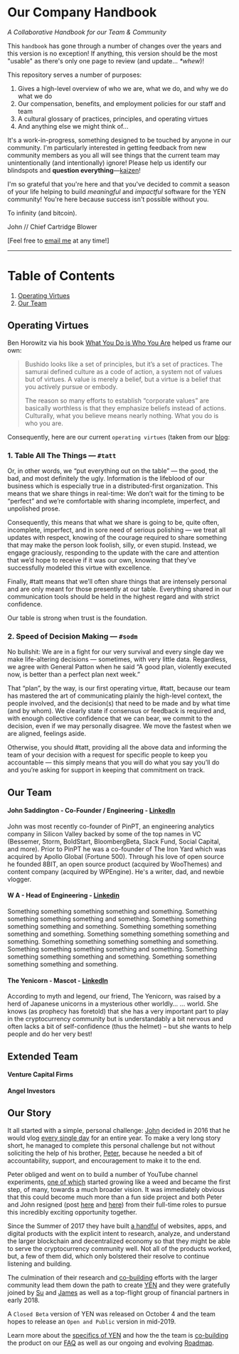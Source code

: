 # Our Company Handbook
*A Collaborative Handbook for our Team & Community*

This `handbook` has gone through a number of changes over the years and this version is no exception! If anything, this version should be the most "usable" as there's only one page to review (and update... _*whew_)!

This repository serves a number of purposes:

1. Gives a high-level overview of who we are, what we do, and why we do what we do
2. Our compensation, benefits, and employment policies for our staff and team
3. A cultural glossary of practices, principles, and operating virtues
4. And anything else we might think of...

It's a work-in-progress, something designed to be touched by anyone in our community. I'm particularly interested in getting feedback from new community members as you all will see things that the current team may unintentionally (and intentionally) ignore! Please help us identify our blindspots and **question everything**—[kaizen](https://en.wikipedia.org/wiki/Kaizen)!

I'm so grateful that you're here and that you've decided to commit a season of your life helping to build _meaningful_ and _impactful_ software for the YEN community! You're here because success isn't possible without you.

To infinity (and bitcoin).

John // Chief Cartridge Blower

[Feel free to [email me](mailto:john@yen.io) at any time!]






---

# Table of Contents

1. [Operating Virtues](https://github.com/yenio/handbook#operating-virtues)
2. [Our Team](https://github.com/yenio/handbook#our-team)






## Operating Virtues

Ben Horowitz via his book [What You Do is Who You Are](https://amzn.to/338OBm7) helped us frame our own:

>Bushido looks like a set of principles, but it’s a set of practices. The samurai defined culture as a code of action, a system not of values but of virtues. A value is merely a belief, but a virtue is a belief that you actively pursue or embody. 
>
>The reason so many efforts to establish “corporate values” are basically worthless is that they emphasize beliefs instead of actions. Culturally, what you believe means nearly nothing. What you do is who you are.

Consequently, here are our current `operating virtues` (taken from our [blog](https://blog.yen.io/day-one/):


### 1. Table All The Things — `#tatt`
Or, in other words, we “put everything out on the table” — the good, the bad, and most definitely the ugly. Information is the lifeblood of our business which is especially true in a distributed-first organization. This means that we share things in real-time: We don’t wait for the timing to be “perfect” and we’re comfortable with sharing incomplete, imperfect, and unpolished prose. 

Consequently, this means that what we share is going to be, quite often, incomplete, imperfect, and in sore need of serious polishing — we treat all updates with respect, knowing of the courage required to share something that may make the person look foolish, silly, or even stupid. Instead, we engage graciously, responding to the update with the care and attention that we’d hope to receive if it was our own, knowing that they’ve successfully modeled this virtue with excellence.

Finally, #tatt means that we’ll often share things that are intensely personal and are only meant for those presently at our table. Everything shared in our communication tools should be held in the highest regard and with strict confidence.

Our table is strong when trust is the foundation.


### 2. Speed of Decision Making — `#sodm`
No bullshit: We are in a fight for our very survival and every single day we make life-altering decisions — sometimes, with very little data. Regardless, we agree with General Patton when he said “A good plan, violently executed now, is better than a perfect plan next week.” 

That “plan”, by the way, is our first operating virtue, #tatt, because our team has mastered the art of communicating plainly the high-level context, the people involved, and the decision(s) that need to be made and by what time (and by whom). We clearly state if consensus or feedback is required and, with enough collective confidence that we can bear, we commit to the decision, even if we may personally disagree. We move the fastest when we are aligned, feelings aside.

Otherwise, you should #tatt, providing all the above data and informing the team of your decision with a request for specific people to keep you accountable — this simply means that you will do what you say you’ll do and you’re asking for support in keeping that commitment on track.









## Our Team

#### John Saddington - Co-Founder / Engineering - [LinkedIn](https://www.linkedin.com/in/johnsaddington/)

John was most recently co-founder of PinPT, an engineering analytics company in Silicon Valley backed by some of the top names in VC (Bessemer, Storm, BoldStart, BloombergBeta, Slack Fund, Social Capital, and more). Prior to PinPT he was a co-founder of The Iron Yard which was acquired by Apollo Global (Fortune 500). Through his love of open source he founded 8BIT, an open source product (acquired by WooThemes) and content company (acquired by WPEngine). He's a writer, dad, and newbie vlogger.

#### W A - Head of Engineering - [Linkedin](#)

Something something something something and something. Something something something something and something. Something something something something and something. Something something something something and something. Something something something something and something. Something something something something and something. Something something something something and something. Something something something something and something. Something something something something and something. 

#### The Yenicorn - Mascot - [LinkedIn](https://yenicorn.com/about/)

According to myth and legend, our friend, The Yenicorn, was raised by a herd of Japanese unicorns in a mysterious other worldly… … world. She knows (as prophecy has foretold) that she has a very important part to play in the cryptocurrency community but is understandably a bit nervous and often lacks a bit of self-confidence (thus the helmet)  – but she wants to help people and do her very best!


## Extended Team

#### Venture Capital Firms

#### Angel Investors

## Our Story

It all started with a simple, personal challenge: [John](http://beta.yen.io/john) decided in 2016 that he would vlog [every single day](https://john.do/vlogger/) for an entire year. To make a very long story short, he managed to complete this personal challenge but not without soliciting the help of his brother, [Peter](http://beta.yen.io/peter), because he needed a bit of accountability, support, and encouragement to make it to the end.

Peter obliged and went on to build a number of YouTube channel experiments, [one of which](https://www.youtube.com/watch?v=ocfKj9RovK4) started growing like a weed and became the first step, of many, towards a much broader vision. It was immediately obvious that this could become much more than a fun side project and both Peter and John resigned (post [here](https://agilescout.com/time-for-change/) and [here](https://john.do/2017-review/)) from their full-time roles to pursue this incredibly exciting opportunity together.

Since the Summer of 2017 they have built [a handful](https://github.com/yenio/changelog/wiki/2.-Roadmap#where-weve-been-the-quick-hits) of websites, apps, and digital products with the explicit intent to research, analyze, and understand the larger blockchain and decentralized economy so that they might be able to serve the cryptocurrency community well. Not all of the products worked, but, a few of them did, which only bolstered their resolve to continue listening and building.

The culmination of their research and [co-building](https://github.com/yenio/changelog/wiki/3.-Our-CoBuilders) efforts with the larger community lead them down the path to create [YEN](http://yen.io) and they were gratefully joined by [Su](http://beta.yen.io/su) and [James](http://beta.yen.io/james) as well as a top-flight group of financial partners in early 2018.

A `Closed Beta` version of YEN was released on October 4 and the team hopes to release an `Open and Public` version in mid-2019. 

Learn more about the [specifics of YEN](https://github.com/yenio/changelog/wiki/1.-FAQ) and how the the team is [co-building](https://github.com/yenio/changelog/wiki/1.-FAQ#how-are-we-building-yen) the product on our [FAQ](https://github.com/yenio/changelog/wiki/1.-FAQ) as well as our ongoing and evolving [Roadmap](https://github.com/yenio/changelog/wiki/2.-Roadmap#where-weve-been-the-quick-hits).















